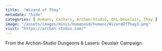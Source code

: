 ```yaml
---
title:  "Wizard of Thay"
metadate: "hide"
categories: [ Humans, Casters, Archon-Studio, DnL-Deuslair, Thay ]
image: "/assets/images/minis/humanoid/humans/WizardOfThay3.png"
visit: "https://archon-studio.com/"
---
```

From the Archon-Studio Dungeons & Lasers: Deuslair Campaign.